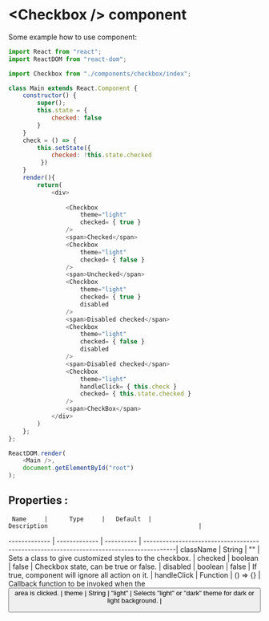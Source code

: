 # \<Checkbox /> component 

Some example how to use component:

```javascript
import React from "react";
import ReactDOM from "react-dom";

import Checkbox from "./components/checkbox/index";

class Main extends React.Component {
    constructor() {
        super();
        this.state = {
            checked: false
        }
    }
    check = () => {
        this.setState({ 
            checked: !this.state.checked
         })
    }
    render(){
        return(
            <div>
                
                <Checkbox 
                    theme="light" 
                    checked= { true }
                />
                <span>Checked</span>
                <Checkbox 
                    theme="light" 
                    checked= { false }
                /> 
                <span>Unchecked</span>
                <Checkbox 
                    theme="light" 
                    checked= { true }
                    disabled
                /> 
                <span>Disabled checked</span>
                <Checkbox 
                    theme="light" 
                    checked= { false }
                    disabled
                /> 
                <span>Disabled checked</span>
                <Checkbox 
                    theme="light" 
                    handleClick= { this.check }  
                    checked= { this.state.checked }
                /> 
                <span>CheckBox</span>
            </div>
        )
    };
};

ReactDOM.render(
    <Main />,
    document.getElementById("root")
);
```
## Properties : 

     Name     |      Type     |   Default  |                                    Description                                          |          
------------- | ------------- | ---------- | ----------------------------------------------------------------------------------------| 
 className    |     String    |  ""        |  Sets a class to give customized styles to the checkbox.                                | 
 checked      |     boolean   |  false     |  Checkbox state, can be true or false.                                                  | 
 disabled     |     boolean   |  false     |  If true, component will ignore all action on it.                                       | 
 handleClick  |     Function  |  () => {}  |  Callback function to be invoked when the <Button /> area is clicked.                   | 
 theme        |     String    |  "light"   |  Selects "light" or "dark" theme for dark or light background.                          |
 

